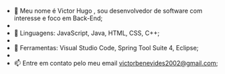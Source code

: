 - 👋 Meu nome é Victor Hugo , sou desenvolvedor de software com interesse e foco em Back-End;
- 
- 👾 Linguagens: JavaScript, Java, HTML, CSS, C++;
-
- 🤖 Ferramentas: Visual Studio Code, Spring Tool Suite 4, Eclipse;
- 
- 📫 Entre em contato pelo meu email victorbenevides2002@gmail.com;
